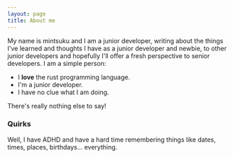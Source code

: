 ```yaml
---
layout: page
title: About me
---
```


My name is mintsuku and I am a junior developer, writing about the things I've learned and thoughts I have as a junior developer and newbie, to other junior developers and hopefully I'll offer a fresh perspective to senior developers. I am a simple person:

- I **love** the rust programming language.
- I'm a junior developer.
- I have no clue what I am doing.

There's really nothing else to say!

### Quirks

Well, I have ADHD and have a hard time remembering things like dates, times, places, birthdays... everything.
